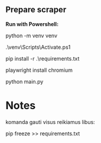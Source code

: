 ## Prepare scraper

**Run with Powershell:**

python -m venv venv

.\venv\Scripts\Activate.ps1 

pip install -r .\requirements.txt

playwright install chromium

python main.py


# Notes

komanda gauti visus reikiamus libus:

pip freeze >> requirements.txt